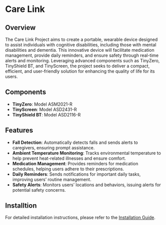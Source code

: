 # Care Link

## Overview

The Care Link Project aims to create a portable, wearable device designed to assist individuals with cognitive disabilities, including those with mental disabilities and dementia. This innovative device will facilitate medication management, provide daily reminders, and ensure safety through real-time alerts and monitoring. Leveraging advanced components such as TinyZero, TinyShield BT, and TinyScreen, the project seeks to deliver a compact, efficient, and user-friendly solution for enhancing the quality of life for its users.

## Components

- **TinyZero**: Model ASM2021-R
- **TinyScreen**: Model ASD2431-R
- **TinyShield BT**: Model ASD2116-R

## Features

- **Fall Detection**: Automatically detects falls and sends alerts to caregivers, ensuring prompt assistance.
- **Ambient Temperature Monitoring**: Tracks environmental temperature to help prevent heat-related illnesses and ensure comfort.
- **Medication Management**: Provides reminders for medication schedules, helping users adhere to their prescriptions.
- **Daily Reminders**: Sends notifications for important daily tasks, improving users’ routine management.
- **Safety Alerts**: Monitors users’ locations and behaviors, issuing alerts for potential safety concerns.

## Installtion
For detailed installation instructions, please refer to the [Installation Guide](INSTALL.md).
